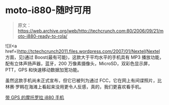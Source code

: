 # moto-i880-随时可用

> 原文：<https://web.archive.org/web/http://techcrunch.com:80/2006/09/21/moto-i880-ready-to-rola/>

![](<a href=)http://tctechcrunch2011.files.wordpress.com/2007/01/Nextel(Nextel 方面，见)通过 Boost(最有可能)，这款大于平均水平的手机具有 MP3 播放功能，配有立体声扬声器，蓝牙，200 万像素摄像头，MicroSD，双彩色显示屏，PTT，GPS 和快速移动数据加宽功能。

虽然这款手机尚未正式宣布，但它已被列为通过 FCC，它在网上有间谍照片，比林赛·罗韩在海滩上看起来没用更令人反感，真的，我们更喜欢看手机。

[带 GPS 的摩托罗拉 i880 手机](https://web.archive.org/web/20151230175615/http://www.navigadget.com/index.php/2006/09/05/motorola-i880-phone-with-gps/)